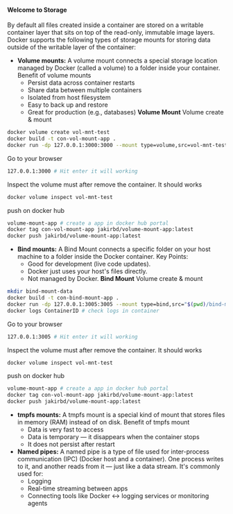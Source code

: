 #### Welcome to Storage
By default all files created inside a container are stored on a writable container layer that sits on top of the read-only, immutable image layers. Docker supports the following types of storage mounts for storing data outside of the writable layer of the container:
- **Volume mounts:**
  A volume mount connects a special storage location managed by Docker (called a volume) to a folder inside your container. Benefit of volume mounts
  - Persist data across container restarts
  - Share data between multiple containers
  - Isolated from host filesystem
  - Easy to back up and restore
  - Great for production (e.g., databases)
    **Volume Mount**
Volume create & mount
```bash
docker volume create vol-mnt-test
docker build -t con-vol-mount-app .
docker run -dp 127.0.0.1:3000:3000 --mount type=volume,src=vol-mnt-test,target=//etc/todos con-vol-mount-app
```
Go to your browser
```bash
127.0.0.1:3000 # Hit enter it will working
```

Inspect the volume must after remove the container. It should works
```bash
docker volume inspect vol-mnt-test
```

push on docker hub
```bash
volume-mount-app # create a app in docker hub portal
docker tag con-vol-mount-app jakirbd/volume-mount-app:latest
docker push jakirbd/volume-mount-app:latest
```
- **Bind mounts:**
  A Bind Mount connects a specific folder on your host machine to a folder inside the Docker container. Key Points:
  - Good for development (live code updates).
  - Docker just uses your host's files directly.
  - Not managed by Docker.
  **Bind Mount**
  Volume create & mount
```bash
mkdir bind-mount-data
docker build -t con-bind-mount-app .
docker run -dp 127.0.0.1:3005:3005 --mount type=bind,src="$(pwd)/bind-mount-data",target=/data con-bind-mount-app
docker logs ContainerID # check logs in container
```
Go to your browser
```bash
127.0.0.1:3005 # Hit enter it will working
```

Inspect the volume must after remove the container. It should works
```bash
docker volume inspect vol-mnt-test
```

push on docker hub
```bash
volume-mount-app # create a app in docker hub portal
docker tag con-vol-mount-app jakirbd/volume-mount-app:latest
docker push jakirbd/volume-mount-app:latest
```
- **tmpfs mounts:**
  A tmpfs mount is a special kind of mount that stores files in memory (RAM) instead of on disk. Benefit of tmpfs mount
  - Data is very fast to access
  - Data is temporary — it disappears when the container stops
  - It does not persist after restart
- **Named pipes:** 
  A named pipe is a type of file used for inter-process communication (IPC) (Docker host and a container). One process writes to it, and another reads from it — just like a data stream. It's commonly used for:
  - Logging
  - Real-time streaming between apps
  - Connecting tools like Docker ↔ logging services or monitoring agents